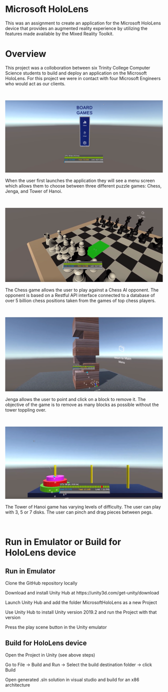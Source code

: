 # Microsoft HoloLens
This was an assignment to create an application for the Microsoft HoloLens device that provides an augmented reality experience by utilizing the features made available by the Mixed Reality Toolkit. 

<h1>Overview</h1>
<p>
This project was a colloboration between six Trinity College Computer Science students to build and deploy an application on the Microsoft HoloLens. For this project we were in contact with four Microsoft Engineers who would act as our clients. 
</p>
</br>

![Alt text](/Images/Menu.PNG?raw=true "Menu Screen")

<p> 
When the user first launches the application they will see a menu screen which allows them to choose between three different puzzle games: Chess, Jenga, and Tower of Hanoi.
</p>

</br>

![Alt text](/Images/Chess.PNG?raw=true "Chess")

<p> 
The Chess game allows the user to play against a Chess AI opponent. The opponent is based on a Restful API interface connected to a database of over 5 billion chess positions taken from the games of top chess players.
</p>

</br>

![Alt text](/Images/Jenga.PNG?raw=true "Jenga")

<p>
Jenga allows the user to point and click on a block to remove it. The objective of the game is to remove as many blocks as possible without the tower toppling over.
</p>

</br>

![Alt text](/Images/ToH.PNG?raw=true "Tower of Hanoi")

<p>
The Tower of Hanoi game has varying levels of difficulty. The user can play with 3, 5 or 7 disks. The user can pinch and drag pieces between pegs.
</p>

</br>

<h1>Run in Emulator or Build for HoloLens device</h1>
<h2>Run in Emulator</h2>
<p>Clone the GitHub repository locally</p>
<p>Download and install Unity Hub at https://unity3d.com/get-unity/download</p>
<p>Launch Unity Hub and add the folder MicrosoftHoloLens as a new Project</p>
<p>Use Unity Hub to install Unity version 2019.2 and run the Project with that version</p>
<p>Press the play scene button in the Unity emulator</p>
<h2>Build for HoloLens device</h2>
<p>Open the Project in Unity (see above steps)</p>
<p>Go to File -> Build and Run -> Select the build destination folder -> click Build</p>
<p>Open generated .sln solution in visual studio and build for an x86 architecture</p>
